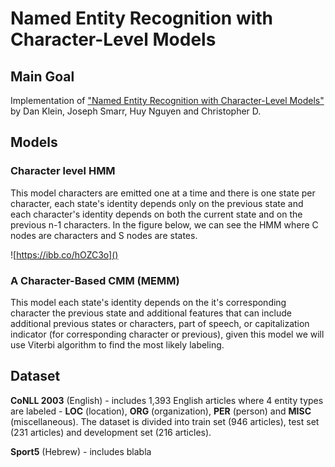 # Named Entity Recognition with Character-Level Models

## Main Goal

Implementation of ["Named Entity Recognition with Character-Level Models"](https://nlp.stanford.edu/manning/papers/conll-ner.pdf) by Dan Klein, Joseph Smarr, Huy Nguyen and Christopher D. 

## Models

### Character level HMM

This model characters are emitted one at a time and there is one state per character, each state's identity depends only on the previous state and each character's identity depends on both the current state and on the previous n-1 characters. 
In the figure below, we can see the HMM where C nodes are characters and S nodes are states.

![https://ibb.co/hOZC3o]()

### A Character-Based CMM (MEMM)

This model each state's identity depends on the it's corresponding character the previous state and additional features that can include additional previous states or characters, part of speech, or capitalization indicator (for corresponding character or previous), given this model we will use Viterbi algorithm to find the most likely labeling. 

## Dataset

**CoNLL 2003** (English) -  includes 1,393 English articles where 4 entity types are labeled - **LOC** (location), **ORG** (organization), **PER** (person) and **MISC** (miscellaneous). 
The dataset is divided into train set (946 articles), test set (231 articles) and development set (216 articles). 

**Sport5** (Hebrew) - includes blabla 
